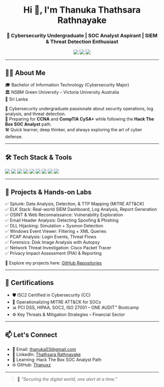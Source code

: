 <h1 align="center">Hi 👋, I'm Thanuka Thathsara Rathnayake</h1>
<h3 align="center">🚨 Cybersecurity Undergraduate | SOC Analyst Aspirant | SIEM & Threat Detection Enthusiast</h3>

<p align="center">
  <a href="mailto:thanuka03@gmail.com"><img src="https://img.shields.io/badge/email-thanuka03@gmail.com-red?style=for-the-badge&logo=gmail"></a>
  <a href="https://github.com/Thanuxz"><img src="https://img.shields.io/github/followers/Thanuxz?style=for-the-badge&logo=github"></a>
  <a href="https://www.linkedin.com/in/thathsara-rathnayake-594330237"><img src="https://img.shields.io/badge/linkedin-Thathsara_Rathnayake-blue?style=for-the-badge&logo=linkedin"></a>
</p>

---

## 🧑‍💻 About Me

🎓 Bachelor of Information Technology (Cybersecurity Major)  
🏛️ NSBM Green University – Victoria University Australia  
📍 Sri Lanka

🔐 Cybersecurity undergraduate passionate about security operations, log analysis, and threat detection.  
🎯 Preparing for **CCNA** and **CompTIA CySA+** while following the **Hack The Box SOC Analyst** path.  
🛠️ Quick learner, deep thinker, and always exploring the art of cyber defense.

---

## 🛠️ Tech Stack & Tools

<p align="left">
  <img src="https://img.shields.io/badge/Splunk-black?style=flat-square&logo=splunk&logoColor=white"/>
  <img src="https://img.shields.io/badge/ELK Stack-005571?style=flat-square&logo=elasticstack&logoColor=white"/>
  <img src="https://img.shields.io/badge/Wireshark-1679A7?style=flat-square&logo=wireshark&logoColor=white"/>
  <img src="https://img.shields.io/badge/Cisco Packet Tracer-1BA0D7?style=flat-square&logo=cisco&logoColor=white"/>
  <img src="https://img.shields.io/badge/Autopsy-blue?style=flat-square"/>
  <img src="https://img.shields.io/badge/Sysmon-grey?style=flat-square"/>
  <img src="https://img.shields.io/badge/MITRE ATT%26CK-red?style=flat-square"/>
  <img src="https://img.shields.io/badge/SQL-blue?style=flat-square&logo=mysql&logoColor=white"/>
  <img src="https://img.shields.io/badge/KQL-black?style=flat-square"/>
</p>

---

## 🧪 Projects & Hands-on Labs

✅ Splunk: Data Analysis, Detection, & TTP Mapping (MITRE ATT&CK)  
✅ ELK Stack: Real-world SIEM Dashboard, Log Analysis, Report Generation  
✅ OSINT & Web Reconnaissance: Vulnerability Exploration  
✅ Email Header Analysis: Detecting Spoofing & Phishing  
✅ DLL Hijacking: Simulation + Sysmon Detection  
✅ Windows Event Viewer: Filtering + XML Queries  
✅ PCAP Analysis: Login Events, Threat Flows  
✅ Forensics: Disk Image Analysis with Autopsy  
✅ Network Threat Investigation: Cisco Packet Tracer  
✅ Privacy Impact Assessment (PIA) & Reporting

📂 Explore my projects here: [GitHub Repositories](https://github.com/Thanuxz?tab=repositories)

---

## 📜 Certifications

- 🛡️ ISC2 Certified in Cybersecurity (CC)
- 🎯 Operationalizing MITRE ATT&CK for SOCs
- 📊 PCI DSS, HIPAA, SOC2, ISO 27001 – ONE AUDIT™ Bootcamp
- ⚙️ Key Threats & Mitigation Strategies – Financial Sector

---


## 📫 Let's Connect

- 📧 Email: thanuka03@gmail.com  
- 🔗 LinkedIn: [Thathsara Rathnayake](https://www.linkedin.com/in/thathsara-rathnayake-594330237)  
- 🧠 Learning: Hack The Box SOC Analyst Path  
- 🌐 GitHub: [Thanuxz](https://github.com/Thanuxz)

---

> 💬 *“Securing the digital world, one alert at a time.”*

